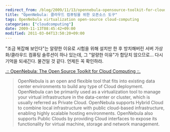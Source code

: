 ```yaml
---
redirect_from: /blog/2009/11/13/opennebula-opensource-toolkit-for-cloud-computing/
title: "OpenNebula: 클라우드 컴퓨팅을 위한 오픈소스 도구"
tags: OpenNebula virtualization open-source cloud-computing
categories: ["cloudcomputing"]
date: 2009-11-13T08:45:42+09:00
modified: 2011-03-04T13:50:20+09:00
---
```

"조금 복잡해 보인다"는 알량한 이유로 시험을 위해 설치만 한 후 방치해버린
서버 가상화/클라우드 컴퓨팅 솔루션이 하나 있는데, 그 "알량한 이유"가 합당치
않으므로... 다시 기억을 되새긴다. 물건일 것 같다. 언제든 꼭 확인하라.

[.:: OpenNebula: The Open Source Toolkit for Cloud Computing ::.](http://www.opennebula.org/)

> OpenNebula is an open and flexible tool that fits into existing data center environments to build any type of Cloud deployment. OpenNebula can be primarily used as a virtualization tool to manage your virtual infrastructure in the data-center or cluster, which is usually referred as Private Cloud. OpenNebula supports Hybrid Cloud to combine local infrastructure with public cloud-based infrastructure, enabling highly scalable hosting environments. OpenNebula also supports Public Clouds by providing Cloud interfaces to expose its functionality for virtual machine, storage and network management.

